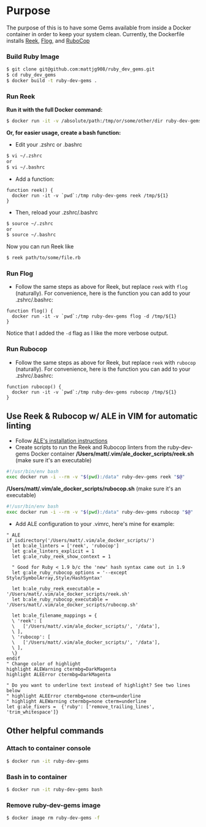 # Purpose
The purpose of this is to have some Gems available from inside a Docker container in order to keep your
system clean. Currently, the Dockerfile installs [Reek](https://github.com/troessner/reek "Reek's Github"),
[Flog](https://github.com/seattlerb/flog "Flog's Github"),  and [RuboCop](https://rubocop.org/)
### Build Ruby Image
```bash
$ git clone git@github.com:mattjg908/ruby_dev_gems.git
$ cd ruby_dev_gems
$ docker build -t ruby-dev-gems .
```
### Run Reek
**Run it with the full Docker command:**
```bash
$ docker run -it -v /absolute/path:/tmp/or/some/other/dir ruby-dev-gems reek /tmp/or/some/other/dir/whatever.rb
```
**Or, for easier usage, create a bash function:**
- Edit your .zshrc or .bashrc
```bash
$ vi ~/.zshrc
or
$ vi ~/.bashrc
```
- Add a function:
```vi
function reek() {
  docker run -it -v `pwd`:/tmp ruby-dev-gems reek /tmp/${1}
}
```
- Then, reload your .zshrc/.bashrc
```bash
$ source ~/.zshrc
or
$ source ~/.bashrc
```
Now you can run Reek like
```bash
$ reek path/to/some/file.rb
```

### Run Flog
- Follow the same steps as above for Reek, but replace `reek` with `flog` (naturally).
For convenience, here is the function you can add to your .zshrc/.bashrc:
```vi
function flog() {
  docker run -it -v `pwd`:/tmp ruby-dev-gems flog -d /tmp/${1}
}
```
Notice that I added the `-d` flag as I like the more verbose output.

### Run Rubocop
- Follow the same steps as above for Reek, but replace `reek` with `rubocop` (naturally).
For convenience, here is the function you can add to your .zshrc/.bashrc:
```vi
function rubocop() {
  docker run -it -v `pwd`:/tmp ruby-dev-gems rubocop /tmp/${1}
}
```

## Use Reek & Rubocop w/ ALE in VIM for automatic linting
- Follow [ALE's installation instructions](https://github.com/dense-analysis/ale#installation-with-vim-plug "ALE's Github")
- Create scripts to run the Reek and Rubocop linters from the ruby-dev-gems Docker container
**/Users/matt/.vim/ale_docker_scripts/reek.sh** (make sure it's an executable)
```bash
#!/usr/bin/env bash
exec docker run -i --rm -v "$(pwd):/data" ruby-dev-gems reek "$@"
```
**/Users/matt/.vim/ale_docker_scripts/rubocop.sh** (make sure it's an executable)
```bash
#!/usr/bin/env bash
exec docker run -i --rm -v "$(pwd):/data" ruby-dev-gems rubocop "$@"
```
- Add ALE configuration to your .vimrc, here's mine for example:
```vi
" ALE
if isdirectory('/Users/matt/.vim/ale_docker_scripts/')
  let b:ale_linters = ['reek', 'rubocop']
  let g:ale_linters_explicit = 1
  let g:ale_ruby_reek_show_context = 1

  " Good for Ruby < 1.9 b/c the 'new' hash syntax came out in 1.9
  let g:ale_ruby_rubocop_options = '--except Style/SymbolArray,Style/HashSyntax'

  let b:ale_ruby_reek_executable = '/Users/matt/.vim/ale_docker_scripts/reek.sh'
  let b:ale_ruby_rubocop_executable = '/Users/matt/.vim/ale_docker_scripts/rubocop.sh'

  let b:ale_filename_mappings = {
  \ 'reek': [
  \   ['/Users/matt/.vim/ale_docker_scripts/', '/data'],
  \ ],
  \ 'rubocop': [
  \   ['/Users/matt/.vim/ale_docker_scripts/', '/data'],
  \ ],
  \}
endif
" Change color of highlight
highlight ALEWarning ctermbg=DarkMagenta
highlight ALEError ctermbg=DarkMagenta

" Do you want to underline text instead of highlight? See two lines below
" highlight ALEError ctermbg=none cterm=underline
" highlight ALEWarning ctermbg=none cterm=underline
let g:ale_fixers =  {'ruby': ['remove_trailing_lines', 'trim_whitespace']}
```

## Other helpful commands

### Attach to container console
```bash
$ docker run -it ruby-dev-gems
```
### Bash in to container
```bash
$ docker run -it ruby-dev-gems bash
```
### Remove ruby-dev-gems image
```bash
$ docker image rm ruby-dev-gems -f
```
